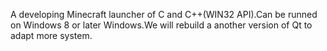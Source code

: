 A developing Minecraft launcher of C and C++(WIN32 API).Can be runned on Windows 8 or later Windows.We will rebuild a another version of Qt to adapt more system.

